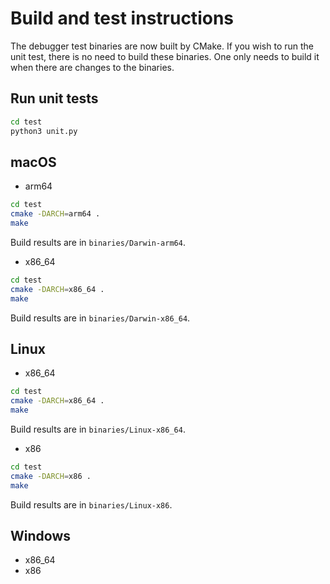 # Build and test instructions

The debugger test binaries are now built by CMake. If you wish to run the unit test, there is no need to build these binaries. One only needs to build it when there are changes to the binaries.

## Run unit tests
```zsh
cd test
python3 unit.py
```

## macOS

- arm64
```zsh
cd test
cmake -DARCH=arm64 .
make
```
Build results are in `binaries/Darwin-arm64`.
- x86_64
```zsh
cd test
cmake -DARCH=x86_64 .
make
```
Build results are in `binaries/Darwin-x86_64`.

## Linux
- x86_64
```Bash
cd test
cmake -DARCH=x86_64 .
make
```
Build results are in `binaries/Linux-x86_64`.
- x86
```Bash
cd test
cmake -DARCH=x86 .
make
```
Build results are in `binaries/Linux-x86`.

## Windows
- x86_64
- x86